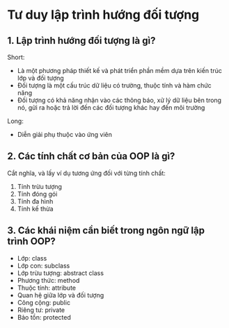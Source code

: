 # Tư duy lập trình hướng đối tượng

## 1. Lập trình hướng đối tượng là gì?

Short:

- Là một phương pháp thiết kế và phát triển phần mềm dựa trên kiến trúc lớp và đối tượng
- Đối tượng là một cấu trúc dữ liệu có trường, thuộc tính và hàm chức năng
- Đối tượng có khả năng nhận vào các thông báo, xử lý dữ liệu bên trong nó, gửi ra hoặc trả lời đến các đối tượng khác hay đến môi trường

Long:

- Diễn giải phụ thuộc vào ứng viên

## 2. Các tính chất cơ bản của OOP là gì?

Cắt nghĩa, và lấy ví dụ tương ứng đối với từng tính chất:

1. Tính trừu tượng
2. Tính đóng gói
3. Tính đa hình
4. Tính kế thừa

## 3. Các khái niệm cần biết trong ngôn ngữ lập trình OOP?

* Lớp: class
* Lớp con: subclass
* Lớp trừu tượng: abstract class
* Phương thức: method
* Thuộc tính: attribute
* Quan hệ giữa lớp và đối tượng
* Công cộng: public
* Riêng tư: private
* Bảo tồn: protected

